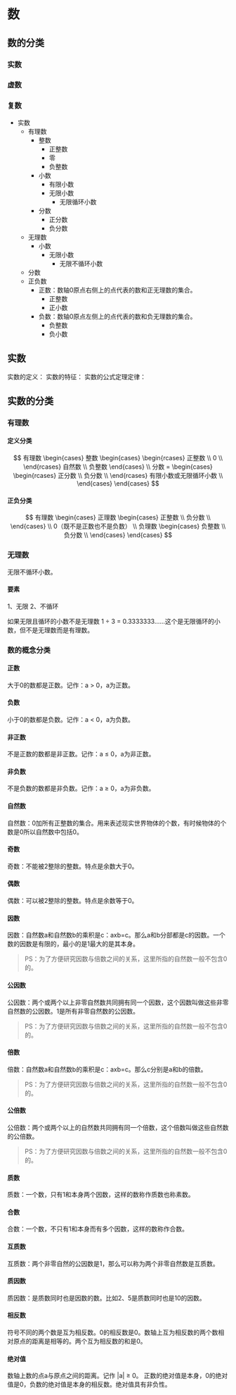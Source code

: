 # 数

## 数的分类
### 实数
### 虚数
### 复数


- 实数
	- 有理数
		- 整数
			- 正整数
			- 零
			- 负整数
		- 小数
			- 有限小数
			- 无限小数
				- 无限循环小数
		- 分数
			- 正分数
			- 负分数
	- 无理数
		- 小数
			- 无限小数
				- 无限不循环小数
	- 分数
	- 正负数
		- 正数：数轴0原点右侧上的点代表的数和正无理数的集合。
			- 正整数
			- 正小数
		- 负数：数轴0原点左侧上的点代表的数和负无理数的集合。
			- 负整数
			- 负小数

## 实数
实数的定义：
实数的特征：
实数的公式定理定律：

## 实数的分类

### 有理数

#### 定义分类

$$
有理数 \begin{cases}
   整数 \begin{cases}
   		\begin{rcases}
    		正整数 \\
   			0 \\
		\end{rcases} 自然数 \\
   负整数
	\end{cases}
\\
	分数 = \begin{cases}
   		\begin{rcases}
    		正分数 \\
    		负分数 \\
		\end{rcases} 有限小数或无限循环小数 \\
	\end{cases}
\end{cases}
$$

#### 正负分类

$$
有理数 \begin{cases}
   正理数 \begin{cases}
   		正整数 \\
		负分数 \\
	\end{cases} \\
0（既不是正数也不是负数） \\
   负理数 \begin{cases}
   		负整数 \\
   		负分数 \\
	\end{cases}
\end{cases}
$$

### 无理数
无限不循环小数。
#### 要素
1、无限
2、不循环

如果无限且循环的小数不是无理数 1 $\div$ 3 = 0.3333333......这个是无限循环的小数，但不是无理数而是有理数。


### 数的概念分类

#### 正数
大于0的数都是正数。记作：a > 0，a为正数。

#### 负数
小于0的数都是负数。记作：a < 0，a为负数。

#### 非正数
不是正数的数都是非正数。记作：a $\leqslant$ 0，a为非正数。

#### 非负数
不是负数的数都是非负数。记作：a $\geqslant$ 0，a为非负数。

#### 自然数
 自然数：0加所有正整数的集合。用来表述现实世界物体的个数，有时候物体的个数是0所以自然数中包括0。

#### 奇数
奇数：不能被2整除的整数。特点是余数大于0。

#### 偶数
偶数：可以被2整除的整数。特点是余数等于0。

#### 因数
因数：自然数a和自然数b的乘积是c：axb=c。那么a和b分部都是c的因数。一个数的因数是有限的，最小的是1最大的是其本身。

> PS：为了方便研究因数与倍数之间的关系，这里所指的自然数一般不包含0的。

#### 公因数
公因数：两个或两个以上非零自然数共同拥有同一个因数，这个因数叫做这些非零自然数的公因数。1是所有非零自然数的公因数。

> PS：为了方便研究因数与倍数之间的关系，这里所指的自然数一般不包含0的。

#### 倍数
倍数：自然数a和自然数b的乘积是c：axb=c。那么c分别是a和b的倍数。

> PS：为了方便研究因数与倍数之间的关系，这里所指的自然数一般不包含0的。

#### 公倍数
公倍数：两个或两个以上的自然数共同拥有同一个倍数，这个倍数叫做这些自然数的公倍数。

> PS：为了方便研究因数与倍数之间的关系，这里所指的自然数一般不包含0的。

#### 质数
质数：一个数，只有1和本身两个因数，这样的数称作质数也称素数。

#### 合数
合数：一个数，不只有1和本身而有多个因数，这样的数称作合数。

#### 互质数
互质数：两个非零自然的公因数是1，那么可以称为两个非零自然数是互质数。

#### 质因数
质因数：是质数同时也是因数的数。比如2、5是质数同时也是10的因数。

#### 相反数
符号不同的两个数是互为相反数。0的相反数是0。数轴上互为相反数的两个数相对原点的距离是相等的。两个互为相反数的和是0。

#### 绝对值
数轴上数的点a与原点之间的距离。记作 |a| $\geqslant$ 0。
正数的绝对值是本身，0的绝对值是0，负数的绝对值是本身的相反数。绝对值具有非负性。
